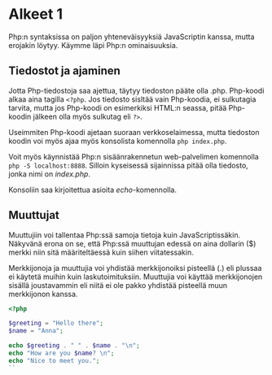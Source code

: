 # Alkeet 1

Php:n syntaksissa on paljon yhteneväisyyksiä JavaScriptin kanssa, mutta erojakin löytyy. Käymme läpi Php:n ominaisuuksia.

## Tiedostot ja ajaminen

Jotta Php-tiedostoja saa ajettua, täytyy tiedoston pääte olla .php. Php-koodi alkaa aina tagilla ``<?php``. Jos tiedosto sisltää vain Php-koodia, ei sulkutagia tarvita, mutta jos Php-koodi on esimerkiksi HTML:n seassa, pitää Php-koodin jälkeen olla myös sulkutag eli ``?>``.

Useimmiten Php-koodi ajetaan suoraan verkkoselaimessa, mutta tiedoston koodin voi myös ajaa myös konsolista komennolla ``php index.php``.

Voit myös käynnistää Php:n sisäänrakennetun web-palvelimen komennolla ``php -S localhost:8888``. Silloin kyseisessä sijainnissa pitää olla tiedosto, jonka nimi on *index.php*.

Konsoliin saa kirjoitettua asioita *echo*-komennolla.

## Muuttujat

Muuttujiin voi tallentaa Php:ssä samoja tietoja kuin JavaScriptissäkin. Näkyvänä erona on se, että Php:ssä muuttujan edessä on aina dollarin ($) merkki niin sitä määriteltäessä kuin siihen viitatessakin.

Merkkijonoja ja muuttujia voi yhdistää merkkijonoiksi pisteellä (.) eli plussaa ei käytetä muihin kuin laskutoimituksiin. Muuttujia voi käyttää merkkijonojen sisällä joustavammin eli niitä ei ole pakko yhdistää pisteellä muun merkkijonon kanssa.

```php
<?php

$greeting = "Hello there";
$name = "Anna";

echo $greeting . " " . $name . "\n";
echo "How are you $name? \n";
echo "Nice to meet you.";
``

